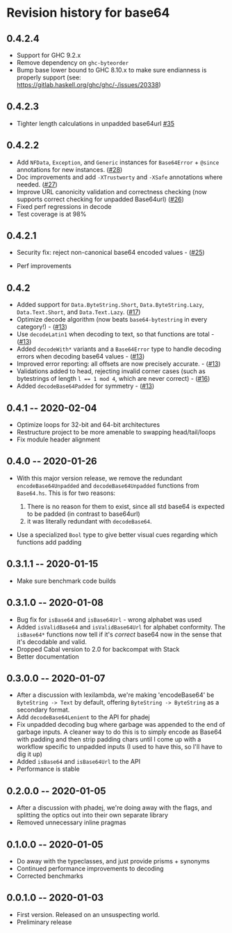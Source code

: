 # Revision history for base64

## 0.4.2.4

* Support for GHC 9.2.x
* Remove dependency on `ghc-byteorder`
* Bump base lower bound to GHC 8.10.x to make sure endianness is properly support
  (see: https://gitlab.haskell.org/ghc/ghc/-/issues/20338)

## 0.4.2.3

* Tighter length calculations in unpadded base64url [#35](https://github.com/emilypi/base64/pull/35)

## 0.4.2.2

* Add `NFData`, `Exception`, and `Generic` instances for `Base64Error` + `@since` annotations for new instances. ([#28](https://github.com/emilypi/base64/pull/28))
* Doc improvements and add `-XTrustworty` and `-XSafe` annotations where needed. ([#27](https://github.com/emilypi/base64/pull/27))
* Improve URL canonicity validation and correctness checking (now supports correct checking for unpadded Base64url) ([#26](https://github.com/emilypi/base64/pull/26))
* Fixed perf regressions in decode
* Test coverage is at 98%

## 0.4.2.1

* Security fix: reject non-canonical base64 encoded values - ([#25](https://github.com/emilypi/base64/pull/25))

* Perf improvements

## 0.4.2

* Added support for `Data.ByteString.Short`, `Data.ByteString.Lazy`, `Data.Text.Short`, and `Data.Text.Lazy`. ([#17](https://github.com/emilypi/base64/pull/17))
* Optimize decode algorithm (now beats `base64-bytestring` in every category!) - ([#13](https://github.com/emilypi/base64/pull/13))
* Use `decodeLatin1` when decoding to text, so that functions are total - ([#13](https://github.com/emilypi/base64/pull/13))
* Added `decodeWith*` variants and a `Base64Error` type to handle decoding errors when decoding base64 values - ([#13](https://github.com/emilypi/base64/pull/13))
* Improved error reporting: all offsets are now precisely accurate. - ([#13](https://github.com/emilypi/base64/pull/13))
* Validations added to head, rejecting invalid corner cases (such as bytestrings of length `l == 1 mod 4`, which are never correct) - ([#16](https://github.com/emilypi/base64/pull/16))
* Added `decodeBase64Padded` for symmetry - ([#13](https://github.com/emilypi/base64/pull/13))


## 0.4.1 -- 2020-02-04

* Optimize loops for 32-bit and 64-bit architectures
* Restructure project to be more amenable to swapping head/tail/loops
* Fix module header alignment

## 0.4.0 -- 2020-01-26

* With this major version release, we remove the redundant `encodeBase64Unpadded` and `decodeBase64Unpadded` functions from `Base64.hs`. This is for two reasons:
  1. There is no reason for them to exist, since all std base64 is expected to be padded (in contrast to base64url)
  2. it was literally redundant with `decodeBase64`.

* Use a specialized `Bool` type to give better visual cues regarding which functions add padding

## 0.3.1.1 -- 2020-01-15

* Make sure benchmark code builds

## 0.3.1.0 -- 2020-01-08

* Bug fix for `isBase64` and `isBase64Url` - wrong alphabet was used
* Added `isValidBase64` and `isValidBase64Url` for alphabet conformity. The `isBase64*` functions now tell if it's *correct* base64 now in the sense that it's decodable and valid.
* Dropped Cabal version to 2.0 for backcompat with Stack
* Better documentation

## 0.3.0.0 -- 2020-01-07

* After a discussion with lexilambda, we're making 'encodeBase64' be `ByteString -> Text` by default, offering `ByteString -> ByteString` as
  a secondary format.
* Add `decodeBase64Lenient` to the API for phadej
* Fix unpadded decoding bug where garbage was appended to the end of garbage inputs. A cleaner way to do this is to simply encode as Base64 with
  padding and then strip padding chars until I come up with a workflow specific to unpadded inputs (I used to have this, so I'll have to dig it up)
* Added `isBase64` and `isBase64Url` to the API
* Performance is stable

## 0.2.0.0 -- 2020-01-05

* After a discussion with phadej, we're doing away with the flags, and splitting the optics out into their own separate library
* Removed unnecessary inline pragmas

## 0.1.0.0 -- 2020-01-05

* Do away with the typeclasses, and just provide prisms + synonyms
* Continued performance improvements to decoding
* Corrected benchmarks

## 0.0.1.0 -- 2020-01-03

* First version. Released on an unsuspecting world.
* Preliminary release
